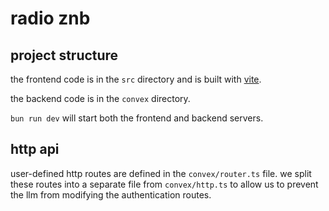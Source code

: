 # radio znb

## project structure

the frontend code is in the `src` directory and is built with [vite](https://vitejs.dev/).

the backend code is in the `convex` directory.

`bun run dev` will start both the frontend and backend servers.

## http api

user-defined http routes are defined in the `convex/router.ts` file. we split these routes into a separate file from `convex/http.ts` to allow us to prevent the llm from modifying the authentication routes.
